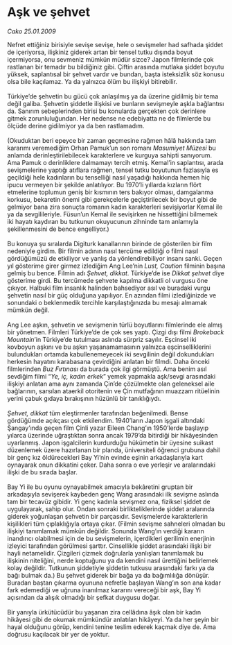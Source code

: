 # Aşk ve şehvet

*Cako 25.01.2009*

<div class="taraf_structure_2col_1zq">
<div class="margen_n">



 <p>Nefret ettiğiniz birisiyle sevişe sevişe, hele o sevişmeler had safhada şiddet de içeriyorsa, ilişkiniz giderek artan bir tensel tutku dışında boyut içermiyorsa, onu sevmeniz mümkün müdür sizce? Japon filmlerinde çok rastlanan bir temadır bu bildiğiniz gibi. Çiftin arasında mutlaka şiddet boyutu yüksek, saplantısal bir şehvet vardır ve bundan, başta isteksizlik söz konusu olsa bile kaçılamaz. Ya da yalnızca ölüm bu ilişkiyi bitirebilir. <br/><br/>Türkiye’de şehvetin bu gücü çok anlaşılmış ya da üzerine gidilmiş bir tema değil galiba. Şehvetin şiddetle ilişkisi ve bunların sevişmeyle aşkla bağlantısı da. Sanırım sebeplerinden birisi bu konularda gerçekten çok derinlere gitmek zorunluluğundan. Her nedense ne edebiyatta ne de filmlerde bu ölçüde derine gidilmiyor ya da ben rastlamadım. <br/><br/>(Okuduktan beri epeyce bir zaman geçmesine rağmen hâlâ hakkında tam kararımı veremediğim Orhan Pamuk’un son romanı <i>Masumiyet Müzesi</i> bu anlamda derinleştirilebilecek karakterlere ve kurguya sahipti sanıyorum. Ama Pamuk o derinliklere dalmamayı tercih etmiş. Kemal’in saplantısı, arada sevişmelerine yaptığı atıflara rağmen, tensel tutku boyutunun fazlasıyla es geçildiği hele kadınların bu tenselliği nasıl yaşadığı hakkında hemen hiç ipucu vermeyen bir şekilde anlatılıyor. Bu 1970’li yıllarda kızların flört etmelerine toplumun geniş bir kısmının ters bakıyor olması, damgalanma korkusu, bekaretin önemi gibi gerekçelerle geçiştirilecek bir boyut gibi de gelmiyor bana zira sonuçta romanın kadın karakterleri sevişiyorlar Kemal ile ya da sevgilileriyle. Füsun’un Kemal ile sevişirken ne hissettiğini bilmemek iki hayatı kaydıran bu tutkunun okuyucunun zihninde tam anlamıyla şekillenmesini de bence engelliyor.) <br/><br/>Bu konuya şu sıralarda Digiturk kanallarının birinde de gösterilen bir film nedeniyle girdim. Bir filmin adının nasıl tercüme edildiği o filmi nasıl gördüğümüzü de etkiliyor ve yanlış da yönlendirebiliyor insanı sanki. Geçen yıl gösterime girer girmez izlediğim Ang Lee’nin <i>Lust, Caution</i> filminin başına gelmiş bu bence. Filmin adı <i>Şehvet, dikkat</i>. Türkiye’de ise <i>Dikkat şehvet</i> diye gösterime girdi. Bu tercümede şehvete kapılma dikkatli ol vurgusu öne çıkıyor. Halbuki film insanlık halinden bahsediyor asıl ve buradaki vurgu şehvetin nasıl bir güç olduğuna yapılıyor. En azından filmi izlediğinizde ve sonundaki o beklenmedik tercihle karşılaştığınızda bu mesajı almamak mümkün değil.<br/><br/>Ang Lee aşkın, şehvetin ve sevişmenin türlü boyutlarını filmlerinde ele almış bir yönetmen. Filmleri Türkiye’de de çok ses yaptı. Çizgi dışı filmi <i>Brokeback</i> <i>Mountain</i>’in Türkiye’de tutulması aslında sürpriz sayılır. Eşcinsel iki kovboyun aşkını ve bu aşkın yaşanamamasının yalnızca eşcinselliklerini bulundukları ortamda kabullenemeyecek iki sevgilinin değil dokundukları herkesin hayatını karabasana çevirdiğini anlatan bir filmdi. Daha önceki filmlerinden <i>Buz Fırtınası</i> da burada çok ilgi görmüştü. Ama benim asıl sevdiğim filmi “<i>Ye, iç, kadın erkek</i>” yemek yapmakla aşk/sevgi arasındaki ilişkiyi anlatan ama aynı zamanda Çin’de çözülmekte olan geleneksel aile bağlarının, sarsılan ataerkil otoritenin ve Çin mutfağının muazzam ritüelinin yerini çabuk gıdaya bırakışının hüzünlü bir tanıklığıydı. <i><br/><br/>Şehvet, dikkat</i> tüm eleştirmenler tarafından beğenilmedi. Bense gördüğümde açıkçası çok etkilendim. 1940’ların Japon işgali altındaki Şangay’ında geçen film Çinli yazar Eileen Chang’ın 1950’lerde başlayıp yılarca üzerinde uğraştıktan sonra ancak 1979’da bitirdiği bir hikâyesinden uyarlanmış. Japon işgalcilerin kurdurduğu hükümetin bir üyesine suikast düzenlemek üzere hazırlanan bir planda, üniversiteli öğrenci grubuna dahil bir genç kız öldürecekleri Bay Yi’nin evinde eşinin arkadaşlarıyla kart oynayarak onun dikkatini çeker. Daha sonra o eve yerleşir ve aralarındaki ilişki de bu sırada başlar. <br/><br/>Bay Yi ile bu oyunu oynayabilmek amacıyla bekâretini gruptan bir arkadaşıyla sevişerek kaybeden genç Wang arasındaki ilk sevişme aslında tam bir tecavüz gibidir. Yi genç kadınla sevişmez ona, fiziksel şiddet de uygulayarak, sahip olur. Ondan sonraki birlikteliklerinde şiddet aralarında giderek yoğunlaşan şehvetin bir parçasıdır. Sevişmelerde karakterlerin kişilikleri tüm çıplaklığıyla ortaya çıkar. (Filmin sevişme sahneleri olmadan bu ilişkiyi tanımlamak mümkün değildir. Sonunda Wang’ın verdiği kararın inandırıcı olabilmesi için de bu sevişmelerin, içerdikleri gerilimin enerjinin izleyici tarafından görülmesi şarttır. Cinsellikle şiddet arasındaki ilişki bir hayli netamelidir. Çizgileri çizmek doğrularla yanlışları tanımlamak bu ilişkinin niteliğini, nerde koptuğunu ya da kendini nasıl ürettiğini belirlemek kolay değildir. Tutkunun şiddetiyle şiddetin tutkusu arasındaki farkı ya da bağı bulmak da.) Bu şehvet giderek bir bağa ya da bağımlılığa dönüşür. Buradan baştan çıkarma oyununa nefretle başlayan Wang’ın son ana kadar fark edemediği ve uğruna inanılmaz kararını vereceği bir aşk, Bay Yi açısından da alışık olmadığı bir şefkat duygusu doğar. <br/><br/>Bir yanıyla ürkütücüdür bu yaşanan zira cellâdına âşık olan bir kadın hikâyesi gibi de okumak mümkündür anlatılan hikâyeyi. Ya da her şeyin bir hayal olduğunu görüp, kendini tenine teslim ederek kaçmak diye de. Ama doğrusu kaçılacak bir yer de yoktur.</p>

<br/>


<div id="taraf_not">
</div>

</div>


</div>
